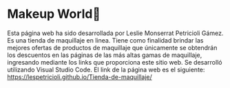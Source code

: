 # Makeup World💄
Esta página web ha sido desarrollada por Leslie Monserrat Petricioli Gámez. 
Es una tienda de maquillaje en linea.
Tiene como finalidad brindar las mejores ofertas de productos de maquillaje que únicamente se obtendrán los descuentos en las páginas de las más altas gamas de maquillaje, ingresando mediante los links que proporciona este sitio web. 
Se desarrolló utilizando Visual Studio Code.
El link de la página web es el siguiente: https://lespetricioli.github.io/Tienda-de-maquillaje/